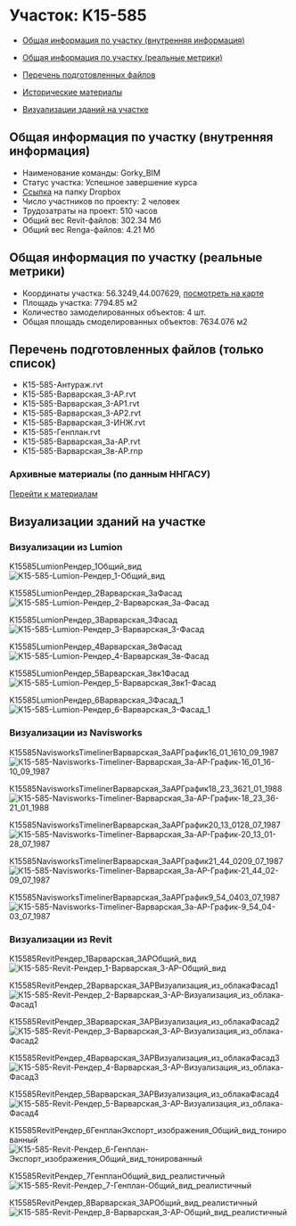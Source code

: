 # Участок: K15-585

* [Общая информация по участку (внутренняя информация)](#Chapter1)

* [Общая информация по участку (реальные метрики)](#Chapter2)

* [Перечень подготовленных файлов](#Chapter3)

* [Исторические материалы](#Chapter5)

* [Визуализации зданий на участке](#Chapter6)

## <a id="Chapter1"></a> Общая информация по участку (внутренняя информация)
+ Наименование команды: Gorky_BIM
+ Статус участка: Успешное завершение курса
+ [Ссылка](https://www.dropbox.com/sh/wvvgv1nw1iqred9/AAB_wyixxH5E8Bdio7O5v3ZYa/K15_585?dl=0) на папку Dropbox
+ Число участников по проекту: 2 человек
+ Трудозатраты на проект: 510 часов
+ Общий вес Revit-файлов: 302.34 Мб
+ Общий вес Renga-файлов: 4.21 Мб
## <a id="Chapter2"></a> Общая информация по участку (реальные метрики)
+ Координаты участка: 56.3249,44.007629, [посмотреть на карте](https://yandex.ru/maps/47/nizhny-novgorod/?ll=44.007629%2C56.3249&z=19)
+ Площадь участка: 7794.85 м2
+ Количество замоделированных объектов: 4 шт.
+ Общая площадь смоделированных объектов: 7634.076 м2
## <a id="Chapter3"></a> Перечень подготовленных файлов (только список)
+ K15-585-Антураж.rvt
+ K15-585-Варварская_3-АР.rvt
+ K15-585-Варварская_3-АР1.rvt
+ K15-585-Варварская_3-АР2.rvt
+ K15-585-Варварская_3-ИНЖ.rvt
+ K15-585-Генплан.rvt
+ К15-585-Варварская_3а-АР.rvt
+ К15-585-Варварская_3в-АР.rnp
### <a id="Chapter5"></a> Архивные материалы (по данным ННГАСУ)
[Перейти к материалам](/BuidingsInfo/b11d42ed-6d82-4b77-9dfe-c002e112ab5d/About.md)
## <a id="Chapter6"></a> Визуализации зданий на участке
### Визуализации из Lumion
K15585LumionРендер_1Общий_вид
![K15-585-Lumion-Рендер_1-Общий_вид](/Images/K15_585/K15-585-Lumion-Рендер_1-Общий_вид_Compressed.jpg)

K15585LumionРендер_2Варварская_3аФасад
![K15-585-Lumion-Рендер_2-Варварская_3а-Фасад](/Images/K15_585/K15-585-Lumion-Рендер_2-Варварская_3а-Фасад_Compressed.jpg)

K15585LumionРендер_3Варварская_3Фасад
![K15-585-Lumion-Рендер_3-Варварская_3-Фасад](/Images/K15_585/K15-585-Lumion-Рендер_3-Варварская_3-Фасад_Compressed.jpg)

K15585LumionРендер_4Варварская_3вФасад
![K15-585-Lumion-Рендер_4-Варварская_3в-Фасад](/Images/K15_585/K15-585-Lumion-Рендер_4-Варварская_3в-Фасад_Compressed.jpg)

K15585LumionРендер_5Варварская_3вк1Фасад
![K15-585-Lumion-Рендер_5-Варварская_3вк1-Фасад](/Images/K15_585/K15-585-Lumion-Рендер_5-Варварская_3вк1-Фасад_Compressed.jpg)

K15585LumionРендер_6Варварская_3Фасад_1
![K15-585-Lumion-Рендер_6-Варварская_3-Фасад_1](/Images/K15_585/K15-585-Lumion-Рендер_6-Варварская_3-Фасад_1_Compressed.jpg)

### Визуализации из Navisworks
К15585NavisworksTimelinerВарварская_3аАРГрафик16_01_1610_09_1987
![К15-585-Navisworks-Timeliner-Варварская_3а-АР-График-16_01_16-10_09_1987](/Images/K15_585/К15-585-Navisworks-Timeliner-Варварская_3а-АР-График-16_01_16-10_09_1987_Compressed.jpg)

К15585NavisworksTimelinerВарварская_3аАРГрафик18_23_3621_01_1988
![К15-585-Navisworks-Timeliner-Варварская_3а-АР-График-18_23_36-21_01_1988](/Images/K15_585/К15-585-Navisworks-Timeliner-Варварская_3а-АР-График-18_23_36-21_01_1988_Compressed.jpg)

К15585NavisworksTimelinerВарварская_3аАРГрафик20_13_0128_07_1987
![К15-585-Navisworks-Timeliner-Варварская_3а-АР-График-20_13_01-28_07_1987](/Images/K15_585/К15-585-Navisworks-Timeliner-Варварская_3а-АР-График-20_13_01-28_07_1987_Compressed.jpg)

К15585NavisworksTimelinerВарварская_3аАРГрафик21_44_0209_07_1987
![К15-585-Navisworks-Timeliner-Варварская_3а-АР-График-21_44_02-09_07_1987](/Images/K15_585/К15-585-Navisworks-Timeliner-Варварская_3а-АР-График-21_44_02-09_07_1987_Compressed.jpg)

К15585NavisworksTimelinerВарварская_3аАРГрафик9_54_0403_07_1987
![К15-585-Navisworks-Timeliner-Варварская_3а-АР-График-9_54_04-03_07_1987](/Images/K15_585/К15-585-Navisworks-Timeliner-Варварская_3а-АР-График-9_54_04-03_07_1987_Compressed.jpg)

### Визуализации из Revit
К15585RevitРендер_1Варварская_3АРОбщий_вид
![К15-585-Revit-Рендер_1-Варварская_3-АР-Общий_вид](/Images/K15_585/К15-585-Revit-Рендер_1-Варварская_3-АР-Общий_вид_Compressed.jpg)

К15585RevitРендер_2Варварская_3АРВизуализация_из_облакаФасад1
![К15-585-Revit-Рендер_2-Варварская_3-АР-Визуализация_из_облака-Фасад1](/Images/K15_585/К15-585-Revit-Рендер_2-Варварская_3-АР-Визуализация_из_облака-Фасад1_Compressed.jpg)

К15585RevitРендер_3Варварская_3АРВизуализация_из_облакаФасад2
![К15-585-Revit-Рендер_3-Варварская_3-АР-Визуализация_из_облака-Фасад2](/Images/K15_585/К15-585-Revit-Рендер_3-Варварская_3-АР-Визуализация_из_облака-Фасад2_Compressed.jpg)

К15585RevitРендер_4Варварская_3АРВизуализация_из_облакаФасад3
![К15-585-Revit-Рендер_4-Варварская_3-АР-Визуализация_из_облака-Фасад3](/Images/K15_585/К15-585-Revit-Рендер_4-Варварская_3-АР-Визуализация_из_облака-Фасад3_Compressed.jpg)

К15585RevitРендер_5Варварская_3АРВизуализация_из_облакаФасад4
![К15-585-Revit-Рендер_5-Варварская_3-АР-Визуализация_из_облака-Фасад4](/Images/K15_585/К15-585-Revit-Рендер_5-Варварская_3-АР-Визуализация_из_облака-Фасад4_Compressed.jpg)

К15585RevitРендер_6ГенпланЭкспорт_изображения_Общий_вид_тонированный
![К15-585-Revit-Рендер_6-Генплан-Экспорт_изображения_Общий_вид_тонированный](/Images/K15_585/К15-585-Revit-Рендер_6-Генплан-Экспорт_изображения_Общий_вид_тонированный_Compressed.jpg)

К15585RevitРендер_7ГенпланОбщий_вид_реалистичный
![К15-585-Revit-Рендер_7-Генплан-Общий_вид_реалистичный](/Images/K15_585/К15-585-Revit-Рендер_7-Генплан-Общий_вид_реалистичный_Compressed.jpg)

К15585RevitРендер_8Варварская_3АРОбщий_вид_реалистичный
![К15-585-Revit-Рендер_8-Варварская_3-АР-Общий_вид_реалистичный](/Images/K15_585/К15-585-Revit-Рендер_8-Варварская_3-АР-Общий_вид_реалистичный_Compressed.jpg)

